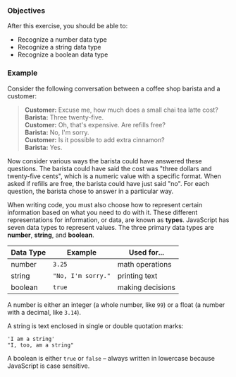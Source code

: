 <!--{ ids:[127], language:'JavaScript', type:'workshop', order: 3, name:'Primary Data Types', description:'A data type is a particular representation of information' }-->

### Objectives

After this exercise, you should be able to:

- Recognize a number data type
- Recognize a string data type
- Recognize a boolean data type

### Example

Consider the following conversation between a coffee shop barista and a customer:

>__Customer:__ Excuse me, how much does a small chai tea latte cost?<br>
>__Barista:__ Three twenty-five.<br>
>__Customer:__ Oh, that's expensive. Are refills free?<br>
>__Barista:__ No, I'm sorry.<br>
>__Customer:__ Is it possible to add extra cinnamon?<br>
>__Barista:__ Yes.

Now consider various ways the barista could have answered these questions. The barista could have said the cost was "three dollars and twenty-five cents", which is a numeric value with a specific format. When asked if refills are free, the barista could have just said "no". For each question, the barista chose to answer in a particular way.

When writing code, you must also choose how to represent certain information based on what you need to do with it. These different representations for information, or data, are known as __types__. JavaScript has seven data types to represent values. The three primary data types are __number__, __string__, and __boolean__.

| Data Type | Example            | Used for...      |
| --------- | ------------------ | ---------------- |
| number    | `3.25`             | math operations  |
| string    | `"No, I'm sorry."` | printing text    |
| boolean   | `true`             | making decisions |

A number is either an integer (a whole number, like `99`) or a float (a number with a decimal, like `3.14`).

A string is text enclosed in single or double quotation marks:

```
'I am a string'
"I, too, am a string"
```

A boolean is either `true` or `false` – always written in lowercase because JavaScript is case sensitive.
